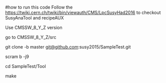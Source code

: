 #how to run this code
Follow the https://twiki.cern.ch/twiki/bin/viewauth/CMS/LpcSusyHad2016 to checkout SusyAnaTool and recipeAUX


Use CMSSW_8_Y_Z version


go to CMSSW_8_Y_Z/src


git clone -b master git@github.com:susy2015/SampleTest.git


scram b -j9


cd SampleTest/Tool


make
